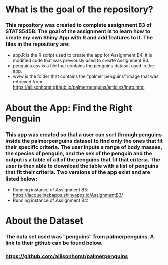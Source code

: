 # What is the goal of the repository?
### This repository was created to complete assignment B3 of STATS545B. The goal of the assignment is to learn how to create my own Shiny App with R and add features to it. The files in the repository are:
* app.R is the R script used to create the app for Assignment B4. It is modified code that was previously used to create Assignment B3.
* penguins.csv is a file that contains the penguins dataset used in the app. 
* www is the folder that contains the "palmer penguins" image that was retrieved from: https://allisonhorst.github.io/palmerpenguins/articles/intro.html

# About the App: Find the Right Penguin
### This app was created so that a user can sort through penguins inside the palmerpenguins dataset to find only the ones that fit their specific criteria. The user inputs a range of body masses, the species of penguin, and the sex of the penguin and the output is a table of all of the penguins that fit that criteria. The user is then able to download the table with a list of penguins that fit their criteria. Two versions of the app exist and are listed below: 
* Running instance of Assignment B3: https://jacquelinebapps.shinyapps.io/AssignmentB3/
* Running instance of Assignment B4: 

# About the Dataset
### The data set used was "penguins" from palmerpenguins. A link to their github can be found below. 
### https://github.com/allisonhorst/palmerpenguins 
